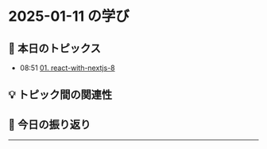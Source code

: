 # 2025-01-11 の学び

## 📝 本日のトピックス

- 08:51 [01. react-with-nextjs-8](./01-react-with-nextjs-8/)

## 💡 トピック間の関連性

## 📌 今日の振り返り

---